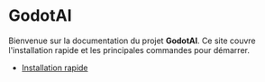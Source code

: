 # GodotAI

Bienvenue sur la documentation du projet **GodotAI**. Ce site couvre l'installation rapide et les principales commandes pour démarrer.

- [Installation rapide](installation.md)

